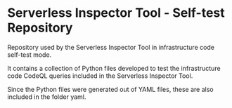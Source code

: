 # Serverless Inspector Tool - Self-test Repository
Repository used by the Serverless Inspector Tool in infrastructure code self-test mode.

It contains a collection of Python files developed to test the infrastructure code CodeQL queries included in the Serverless Inspector Tool.

Since the Python files were generated out of YAML files, these are also included in the folder yaml. 
